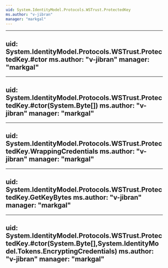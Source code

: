 ```yaml
---
uid: System.IdentityModel.Protocols.WSTrust.ProtectedKey
ms.author: "v-jibran"
manager: "markgal"
---
```


---
uid: System.IdentityModel.Protocols.WSTrust.ProtectedKey.#ctor
ms.author: "v-jibran"
manager: "markgal"
---

---
uid: System.IdentityModel.Protocols.WSTrust.ProtectedKey.#ctor(System.Byte[])
ms.author: "v-jibran"
manager: "markgal"
---

---
uid: System.IdentityModel.Protocols.WSTrust.ProtectedKey.WrappingCredentials
ms.author: "v-jibran"
manager: "markgal"
---

---
uid: System.IdentityModel.Protocols.WSTrust.ProtectedKey.GetKeyBytes
ms.author: "v-jibran"
manager: "markgal"
---

---
uid: System.IdentityModel.Protocols.WSTrust.ProtectedKey.#ctor(System.Byte[],System.IdentityModel.Tokens.EncryptingCredentials)
ms.author: "v-jibran"
manager: "markgal"
---
